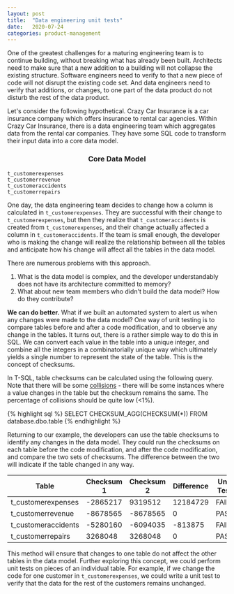 ```yaml
---
layout: post
title:  "Data engineering unit tests"
date:   2020-07-24
categories: product-management
---
```


One of the greatest challenges for a maturing engineering team is to continue building, without breaking what has already been built. Architects need to make sure that a new addition to a building will not collapse the existing structure. Software engineers need to verify to that a new piece of code will not disrupt the existing code set. And data engineers need to verify that additions, or changes, to one part of the data product do not disturb the rest of the data product.

Let's consider the following hypothetical. Crazy Car Insurance is a car insurance company which offers insurance to rental car agencies. Within Crazy Car Insurance, there is a data engineering team which aggregates data from the rental car companies. They have some SQL code to transform their input data into a core data model.

### <center> Core Data Model </center>
```
t_customerexpenses
t_customerrevenue
t_customeraccidents
t_customerrepairs
```

One day, the data engineering team decides to change how a column is calculated in `t_customerexpenses`. They are successful with their change to `t_customerexpenses`, but then they realize that `t_customeraccidents` is created from `t_customerexpenses`, and their change actually affected a column in `t_customeraccidents`. If the team is small enough, the developer who is making the change will realize the relationship between all the tables and anticipate how his change will affect all the tables in the data model.

There are numerous problems with this approach.

1. What is the data model is complex, and the developer understandably does not have its architecture committed to memory?
2. What about new team members who didn't build the data model? How do they contribute?

**We can do better.** What if we built an automated system to alert us when any changes were made to the data model? One way of unit testing is to compare tables before and after a code modification, and to observe any change in the tables. It turns out, there is a rather simple way to do this in SQL. We can convert each value in the table into a unique integer, and combine all the integers in a combinatorially unique way which ultimately yields a single number to represent the state of the table. This is the concept of checksums.


In T-SQL, table checksums can be calculated using the following query. Note that there will be some [collisions](https://en.wikipedia.org/wiki/Collision_(computer_science)) - there will be some instances where a value changes in the table but the checksum remains the same. The percentage of collisions should be quite low (<1%).

{% highlight sql %}
SELECT 		CHECKSUM_AGG(CHECKSUM(*))
FROM 		database.dbo.table
{% endhighlight %}


Returning to our example, the developers can use the table checksums to identify any changes in the data model. They could run the checksums on each table before the code modification, and after the code modification, and compare the two sets of checksums. The difference between the two will indicate if the table changed in any way.

| Table | Checksum 1 | Checksum 2 | Difference | Unit Test |
| -- | -- | -- | -- | -- |
| t_customerexpenses | -2865217 | 9319512 | 12184729 | FAIL |
| t_customerrevenue | -8678565 | -8678565 | 0 | PASS |
| t_customeraccidents | -5280160 | -6094035 | -813875 | FAIL |
| t_customerrepairs | 3268048 | 3268048 | 0 | PASS |

This method will ensure that changes to one table do not affect the other tables in the data model. Further exploring this concept, we could perform unit tests on pieces of an individual table. For example, if we change the code for one customer in `t_customerexpenses`, we could write a unit test to verify that the data for the rest of the customers remains unchanged.